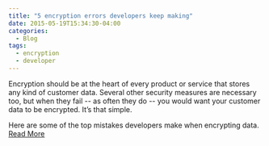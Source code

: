 ```yaml
---
title: "5 encryption errors developers keep making"
date: 2015-05-19T15:34:30-04:00
categories:
  - Blog
tags:
  - encryption
  - developer
---
```


Encryption should be at the heart of every product or service that stores any kind of customer data. Several other security measures are necessary too, but when they fail -- as often they do -- you would want your customer data to be encrypted. It’s that simple.

Here are some of the top mistakes developers make when encrypting data. [Read More](https://www.infoworld.com/article/2923777/5-ways-developers-get-encryption-wrong.html)